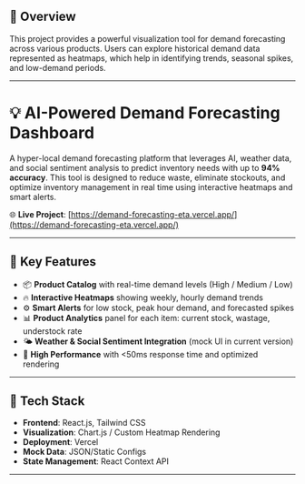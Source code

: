 ## 🧠 Overview

This project provides a powerful visualization tool for demand forecasting across various products. Users can explore historical demand data represented 
as heatmaps, which help in identifying trends, seasonal spikes, and low-demand periods.

---
# 💡 AI-Powered Demand Forecasting Dashboard

A hyper-local demand forecasting platform that leverages AI, weather data, and social sentiment analysis to predict inventory needs with up to **94% accuracy**. 
This tool is designed to reduce waste, eliminate stockouts, and optimize inventory management in real time using interactive heatmaps and smart alerts.

🌐 **Live Project**: [https://demand-forecasting-eta.vercel.app/](https://demand-forecasting-eta.vercel.app/)

---

## 🚀 Key Features

- 📦 **Product Catalog** with real-time demand levels (High / Medium / Low)
- 🔥 **Interactive Heatmaps** showing weekly, hourly demand trends
- ⚙️ **Smart Alerts** for low stock, peak hour demand, and forecasted spikes
- 📊 **Product Analytics** panel for each item: current stock, wastage, understock rate
- 🌤️ **Weather & Social Sentiment Integration** (mock UI in current version)
- 💾 **High Performance** with <50ms response time and optimized rendering

---

## 🧰 Tech Stack

- **Frontend**: React.js, Tailwind CSS
- **Visualization**: Chart.js / Custom Heatmap Rendering
- **Deployment**: Vercel
- **Mock Data**: JSON/Static Configs
- **State Management**: React Context API

---
